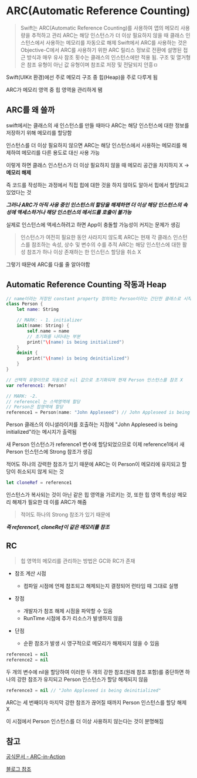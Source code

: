 # ARC(Automatic Reference Counting)

> Swift는 ARC(Automatic Reference Counting)를 사용하여 앱의 메모리 사용량을 추적하고 관리
> ARC는 해당 인스턴스가 더 이상 필요하지 않을 때 클래스 인스턴스에서 사용하는 메모리를 자동으로 해제
> Swift에서 ARC를 사용하는 것은 Objective-C에서 ARC를 사용하기 위한 ARC 릴리스 정보로 전환에 설명된 접근 방식과 매우 유사
> 참조 횟수는 클래스의 인스턴스에만 적용 됨. 구조 및 열거형은 참조 유형이 아닌 값 유형이며 참조로 저장 및 전달되지 안흥ㅁ

Swift(UIKit 환경)에선 주로 메모리 구조 중 힙(Heap)을 주로 다루게 됨
<br/>

ARC가 메모리 영역 중 힙 영역을 관리하게 됌
<br/>

## ARC를 왜 쓸까

swift에서는 클래스의 새 인스턴스를 만들 때마다 ARC는 해당 인스턴스에 대한 정보를 저장하기 위해 메모리를 할당함

인스턴스를 더 이상 필요하지 않으면 ARC는 해당 인스턴스에서 사용하는 메모리를 해제하여 메모리를 다른 용도로 대신 사용 가능

이렇게 하면 클래스 인스턴스가 더 이상 필요하지 않을 때 메모리 공간을 차지하지 X -> **메모리 해제**

즉 코드를 작성하는 과정에서 직접 힙에 대한 것을 하지 않아도 알아서 힙에서 할당되고 있었다는 것

**_그러나 ARC가 아직 사용 중인 인스턴스의 할당을 해제하면 더 이상 해당 인스턴스의 속성에 액세스하거나 해당 인스턴스의 메서드를 호출이 불가능_**

실제로 인스턴스에 액세스하려고 하면 App이 충돌할 가능성이 커지는 문제가 생김

> 인스턴스가 여전히 필요한 동안 사라지지 않도록 ARC는 현재 각 클래스 인스턴스를 참조하는 속성, 상수 및 변수의 수를 추적
> ARC는 해당 인스턴스에 대한 활성 참조가 하나 이상 존재하는 한 인스턴스 할당을 취소 X

그렇기 때문에 ARC를 다룰 줄 알아야함

## Automatic Reference Counting 작동과 Heap

```swift
// name이라는 저장된 constant property 정의하는 Person이라는 간단한 클래스로 시작
class Person {
    let name: String

    // MARK: - 1. initializer
    init(name: String) {
        self.name = name
        // 초기화를 나타내는 부분
        print("\(name) is being initialized")
    }
    deinit {
        print("\(name) is being deinitialized")
    }
}

// 선택적 유형이므로 자동으로 nil 값으로 초기화되며 현재 Person 인스턴스를 참조 X
var reference1: Person?

// MARK: -2.
// referencel 는 스택영역에 할당
// Person은 힙영역에 할당
reference1 = Person(name: "John Appleseed") // John Appleseed is being initialized
```

Person 클래스의 이니셜라이저를 호출하는 지점에 "John Appleseed is being initialized"라는 메시지가 출력됨

새 Person 인스턴스가 reference1 변수에 할당되었으므로 이제 reference1에서 새 Person 인스턴스에 Strong 참조가 생김

적어도 하나의 강력한 참조가 있기 때문에 ARC는 이 Person이 메모리에 유지되고 할당이 취소되지 않게 되는 것

```swift
let cloneRef = reference1
```

인스턴스가 복사되는 것이 아닌 같은 힙 영역을 가르키는 것, 또한 힙 영역 특성상 메모리 해제가 필요한 데 이를 ARC가 해줌
<br/>

> 적어도 하나의 Strong 참조가 있기 때문에

**_즉 reference1, cloneRef이 같은 메모리를 참조_**

## RC

> 힙 영역의 메모리를 관리하는 방법은 GC와 RC가 존재

- 참조 계산 시점

  - 컴파일 시점에 언제 참조되고 해제되는지 결정되어 런타임 때 그대로 실행

- 장점

  - 개발자가 참조 해제 시점을 파악할 수 있음
  - RunTime 시점에 추가 리소스가 발생하지 않음

- 단점
  - 순환 참조가 발생 시 영구적으로 메모리가 해제되지 않을 수 있음

```swift
reference1 = nil
reference2 = nil
```

두 개의 변수에 nil을 할당하여 이러한 두 개의 강한 참조(원래 참조 포함)를 중단하면 하나의 강한 참조가 유지되고 Person 인스턴스가 할당 해제되지 않음

```swift
reference3 = nil // "John Appleseed is being deinitialized"
```

ARC는 세 번째이자 마지막 강한 참조가 끊어질 때까지 Person 인스턴스를 할당 해제 X

이 시점에서 Person 인스턴스를 더 이상 사용하지 않는다는 것이 분명해짐

## 참고

[공식문서 - ARC-in-Action](https://docs.swift.org/swift-book/documentation/the-swift-programming-language/automaticreferencecounting/)

[블로그 참조](https://babbab2.tistory.com/26)
